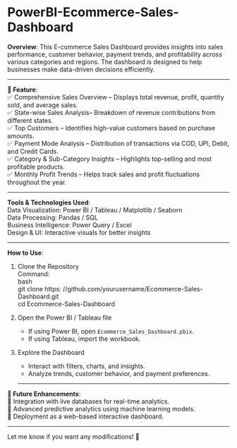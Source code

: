 # PowerBI-Ecommerce-Sales-Dashboard

**Overview**:
This E-commerce Sales Dashboard provides insights into sales performance, customer behavior, payment trends, and profitability across various categories and regions. The dashboard is designed to help businesses make data-driven decisions efficiently.  
______________

**📌 Feature**: <br>
✅ Comprehensive Sales Overview – Displays total revenue, profit, quantity sold, and average sales.  
✅ State-wise Sales Analysis– Breakdown of revenue contributions from different states.  
✅ Top Customers – Identifies high-value customers based on purchase amounts.  
✅ Payment Mode Analysis – Distribution of transactions via COD, UPI, Debit, and Credit Cards.  
✅ Category & Sub-Category Insights – Highlights top-selling and most profitable products.  
✅ Monthly Profit Trends – Helps track sales and profit fluctuations throughout the year.  
___________________

**Tools & Technologies Used**: <br>
 Data Visualization: Power BI / Tableau / Matplotlib / Seaborn  
 Data Processing: Pandas / SQL  
 Business Intelligence: Power Query / Excel  
 Design & UI: Interactive visuals for better insights  
 _________________


**How to Use**: <br> 
1. Clone the Repository <br>
Command: <br>
   bash <br>
   git clone https: //github.com/yourusername/Ecommerce-Sales-Dashboard.git <br>  cd Ecommerce-Sales-Dashboard
   
3. Open the Power BI / Tableau file <br>
   - If using Power BI, open `Ecommerce_Sales_Dashboard.pbix`. <br>
   - If using Tableau, import the workbook.  

4. Explore the Dashboard <br>
   - Interact with filters, charts, and insights.  
   - Analyze trends, customer behavior, and payment preferences.
   ___________________


**📌 Future Enhancements**: <br>
🔹 Integration with live databases for real-time analytics.  
🔹 Advanced predictive analytics using machine learning models.  
🔹 Deployment as a web-based interactive dashboard.
________


Let me know if you want any modifications! 🚀
